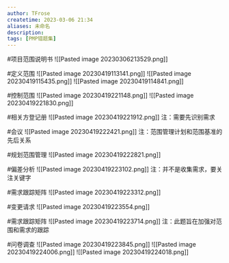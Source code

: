 ```yaml
---
author: TFrose
createtime: 2023-03-06 21:34
aliases: 未命名
description:
tags: [PMP错题集]
---
```


#项目范围说明书
![[Pasted image 20230306213529.png]]

#定义范围
![[Pasted image 20230419113141.png]]
![[Pasted image 20230419115435.png]]
![[Pasted image 20230419114841.png]]

#控制范围
![[Pasted image 20230419221148.png]]
![[Pasted image 20230419221830.png]]

#相关方登记册 
![[Pasted image 20230419221912.png]]
注：需要先识别需求

#会议 
![[Pasted image 20230419222421.png]]
注：范围管理计划和范围基准的先后关系

#规划范围管理
![[Pasted image 20230419222821.png]]

#偏差分析
![[Pasted image 20230419223102.png]]
注：并不是收集需求，要关注关键字

#需求跟踪矩阵
![[Pasted image 20230419223312.png]]

#变更请求 
![[Pasted image 20230419223554.png]]

#需求跟踪矩阵 
![[Pasted image 20230419223714.png]]
注：此题旨在加强对范围和需求的跟踪

#问卷调查
![[Pasted image 20230419223845.png]]
![[Pasted image 20230419224006.png]]
![[Pasted image 20230419224018.png]]
